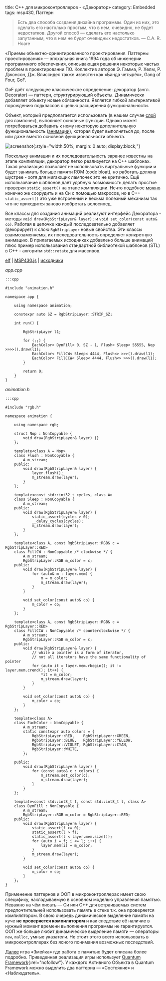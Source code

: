 title:  С++ для микроконтроллеров - «Декоратор»
category: Embedded 
tags: msp430, Паттерн


> Есть два способа создания дизайна программы. Один из них, это сделать его настолько простым, что в нем, очевидно, не будет недостатков. Другой способ — сделать его настолько запутанным, что в нем не будет очевидных недостатков. — C.A. R. Hoare


«Приемы объектно-ориентированного проектирования. Паттерны проектирования» — эпохальная книга 1994 года об инженерии программного обеспечения, описывающая решения некоторых частых проблем в проектировании ПО. Коллектив авторов Э. Гамма, Р. Хелм, Р. Джонсон, Дж. Влиссидес также известен как «Банда четырёх», Gang of Four, GoF.

GoF даёт следующее классическое определение: декоратор (англ. Decorator) — паттерн, структурирующий объекты. Динамически добавляет объекту новые обязанности. Является гибкой альтернативой порождению подклассов с целью расширения функциональности.

Объект, который предполагается использовать (в нашем случае [слой]({filename}../2017-03-20-mcucpp-introduction/2017-03-20-mcucpp-introduction.md) для лампочек), выполняет основные функции. Однако может потребоваться добавить к нему некоторую дополнительную функциональность ([анимации]({filename}../2017-03-20-mcucpp-introduction/2017-03-20-mcucpp-introduction.md)), которая будет выполняться до, после или даже вместо основной функциональности объекта.

[comment]: <> (byzanz-record --x=397 --y=124 -w 635 -h 636 --delay 3 -d 33 ui.flv)
[comment]: <> (rm -rf frames/* && ffmpeg -i ui.flv -pix_fmt rgb24 -r 10 "frames/frame-%05d.png")
[comment]: <> (ls -1 frames/frame-*.png | xargs -I{} -n1 convert -size 636x636  xc:none -fill {} -draw "circle 318,318 318,1" r_{})
[comment]: <> (convert -monitor -limit memory 1024MiB -limit map 2048MiB -layers removeDups -layers Optimize -delay 10 -loop 0 "r_frames/*.png" ui.gif)

![screenshot]({attach}ui.gif){:style="width:50%; margin: 0 auto; display:block;"}

Поскольку анимации и их последовательность заранее известны на этапе компиляции, декоратор легко реализуется на С++ шаблонах. Такая реализация позволяет не использовать виртуальные функции и будет занимать больше памяти ROM (code bloat), но работать должна шустрее - хотя для мигающих лампочек это не критично. Ещё использование шаблонов даёт удобную возможность делать простые проверки `static_assert()` на этапе компиляции. Нечто подобное [можно]({filename}../../2012-10-08-ansi-c-idioms/2012-10-08-ansi-c-idioms.md) конечно же соорудить и на Си с помощью макросов, но в С++ `static_assert()` это уже встроенный и весьма полезный механизм так что не приходится заново изобретать велосипед.

Все классы для создания анимаций реализуют интерфейс Декоратора - методы `void draw(RgbStripLayer& layer);` и `void set_color(const auto& co)`. Работая в цепочке каждый последовательно добавляет (декорирует) к слою `RgbStripLayer` новые свойства. Эти классы взаимозаменяемы, их последовательность определяет конкретную анимацию. В прилагаемых исходниках добавлено больше анимаций плюс пример использования стандартной библиотекой шаблонов (STL) в С++ - алгоритм `std::rotate` для массивов.

[elf]({attach}a.out) | [MSP430.js](http://mazko.github.io/MSP430.js/3523e01e3e6c96088d0ac6a4c335609b) | [исходники]({attach}src.zip)

*app.cpp*

    :::cpp

    #include "animation.h"

    namespace app {

        using namespace animation;

        constexpr auto SZ = RgbStripLayer::STRIP_SZ;

        int run() {

            RgbStripLayer l1;

            for (;;) {
                EachColor< DynFill< 0, SZ - 1, Flush< Sleep< 55555, Nop >>>>().draw(l1);
                EachColor< FillCW< Sleep< 4444, Flush<> >>>().draw(l1);
                EachColor< FillCCW< Sleep< 4444, Flush<> >>>().draw(l1);
            }

            return 0;
        }
    }

*animation.h*

    :::cpp

    #include "rgb.h"

    namespace animation {

        using namespace rgb;

        struct Nop : NonCopyable {
            void draw(RgbStripLayer& layer) {}
        };

        template<class A = Nop>
        class Flush : NonCopyable {
            A m_stream;
        public:
            void draw(RgbStripLayer& layer) {
                layer.flush();
                m_stream.draw(layer);
            }
        };

        template<const std::int32_t cycles, class A>
        class Sleep : NonCopyable {
            A m_stream;
        public:
            void draw(RgbStripLayer& layer) {
                static_assert(cycles > 0);
                __delay_cycles(cycles);
                m_stream.draw(layer);
            }
        };

        template<class A, const RgbStripLayer::RGB& c = RgbStripLayer::RED>
        class FillCW : NonCopyable /* clockwise */ {
            A m_stream;
            RgbStripLayer::RGB m_color = c;
        public:
            void draw(RgbStripLayer& layer) {
                for (auto& m : layer.mem) {
                    m = m_color;
                    m_stream.draw(layer);
                }
            }

            void set_color(const auto& co) {
                m_color = co;
            }
        };

        template<class A, const RgbStripLayer::RGB& c = RgbStripLayer::RED>
        class FillCCW : NonCopyable /* counterclockwise */ {
            A m_stream;
            RgbStripLayer::RGB m_color = c;
        public:
            void draw(RgbStripLayer& layer) {
                // while a pointer is a form of iterator,
                // not all iterators have the same functionality of pointer
                for (auto it = layer.mem.rbegin(); it != layer.mem.crend(); it++) {
                    *it = m_color;
                    m_stream.draw(layer);
                }
            }

            void set_color(const auto& co) {
                m_color = co;
            }
        };

        template<class A>
        class EachColor : NonCopyable {
            A m_stream;
            static constexpr auto colors = {
                RgbStripLayer::RED,    RgbStripLayer::GREEN,
                RgbStripLayer::BLUE,   RgbStripLayer::YELLOW,
                RgbStripLayer::VIOLET, RgbStripLayer::CYAN,
                RgbStripLayer::WHITE,  
            };

        public:
            void draw(RgbStripLayer& layer) {
                for (const auto& c : colors) {
                    m_stream.set_color(c);
                    m_stream.draw(layer);
                }
            }
        };

        template<const std::int8_t f, const std::int8_t l, class A>
        class DynFill : NonCopyable {
            A m_stream;
            RgbStripLayer::RGB m_color = RgbStripLayer::RED;
        public:
            void draw(RgbStripLayer& layer) {
                static_assert(f >= 0);
                static_assert(l > f);
                static_assert(l < layer.mem.size());
                for (auto i = f; i <= l; i++) {
                    layer.mem[i] = m_color;
                }
                m_stream.draw(layer);
            }

            void set_color(const auto& co) {
                m_color = co;
            }
        };
    }

Применение паттернов и ООП в микроконтроллерах имеет свою специфику, накладываемую в основном моделью управления памятью. Неважно на чём писать — Си или С++ для встраиваемых систем предпочтительней использовать память в стеке т.к. она проверяется компилятором. В свою очередь динамическое выделение памяти на куче **не проверяется компилятором** и как следствие её наличие в нужный момент времени выполнения программы не гарантируется. ООП же больше любит динамическое выделение памяти — операторы `new`, `malloc`, умные указатели. Не стоит этого всего использовать в микроконтроллерах без ясного понимания возможных последствий.

[Далее]({filename}../2017-06-22-mcucpp-memory/2017-06-22-mcucpp-memory.md) игра «Змейка» где работа с памятью будет описана более подробно. Приведенная реализация игры использует [Quantum Framework](https://www.state-machine.com/){:rel="nofollow"}. У каждого Активного Объекта в Quantum Framework можно выделить два паттерна — «Состояние» и «Наблюдатель».